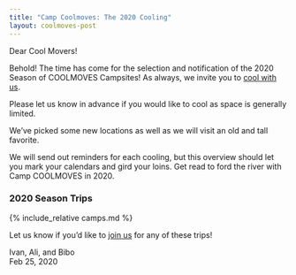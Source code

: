 ```yaml
---
title: "Camp Coolmoves: The 2020 Cooling"
layout: coolmoves-post
---
```


Dear Cool Movers!

Behold! The time has come for the selection and notification of the 2020 Season of COOLMOVES Campsites! As always, we invite you to [cool with us](https://forms.gle/hrRJKsv8Ty19W7DXA).

Please let us know in advance if you would like to cool as space is generally limited.

We’ve picked some new locations as well as we will visit an old and tall favorite.

We will send out reminders for each cooling, but this overview should let you mark your calendars and gird your loins. Get read to ford the river with Camp COOLMOVES in 2020.

### 2020 Season Trips
{% include_relative camps.md %}

Let us know if you’d like to [join us](https://forms.gle/hrRJKsv8Ty19W7DXA) for any of these trips!

Ivan, Ali, and Bibo  
Feb 25, 2020
